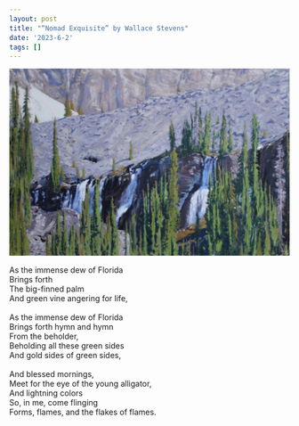```yaml
---
layout: post
title: "“Nomad Exquisite” by Wallace Stevens"
date: '2023-6-2'
tags: []
---
```


![canal](/assets/stevens.jpg)

As the immense dew of Florida<br>
Brings forth<br>
The big-finned palm<br>
And green vine angering for life,<br>
<br>
As the immense dew of Florida<br>
Brings forth hymn and hymn <br>
From the beholder,<br>
Beholding all these green sides<br>
And gold sides of green sides,<br>
<br>
And blessed mornings,<br>
Meet for the eye of the young alligator,<br>
And lightning colors<br>
So, in me, come flinging<br>
Forms, flames, and the flakes of flames.